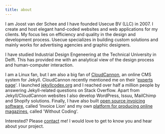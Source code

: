 ```yaml
---
title: about
---
```


I am Joost van der Schee and I have founded Usecue BV (LLC) in 2007. I create and host elegant hand-coded websites and web applications for my clients. My focus lies on efficiency and quality in the design and development process. Usecue specializes in building custom solutions and mainly works for advertising agencies and graphic designers.

I have studied Industrial Design Engeneering at the Technical University in Delft. This has provided me with an analytical view of the design process and human-computer interaction.

I am a Linux fan, but I am also a big fan of [CloudCannon](https://cloudcannon.com/), an online CMS system for Jekyll. CloudCannon recently mentioned me on their '[experts page](https://cloudcannon.com/experts/)'. I launched [jekyllcodex.org](http://jekyllcodex.org) and I reached over half a million people by answering Jekyll-related questions on Stack Overflow. Apart from Jekyll/CloudCannon websites I also develop WordPress, Issuu, MailChimp and Shopify solutions. Finally, I have also built [open source invoicing software](https://www.invoicelion.org/), called 'Invoice Lion' and my own [platform for producing online magazines](https://withoutcoding.com), called 'Without Coding'.

Interested? Please&nbsp;[contact](/contact)&nbsp;me! I would love to get to know you and hear about your project.